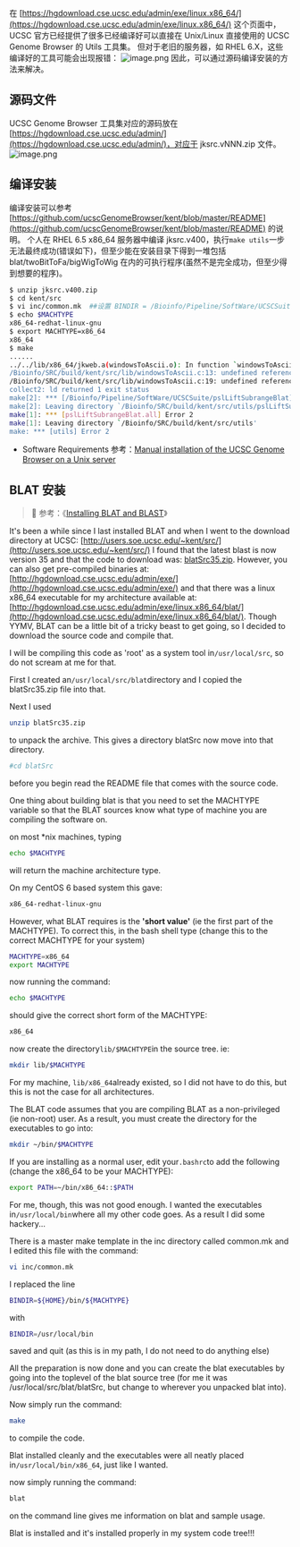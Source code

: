 在 [https://hgdownload.cse.ucsc.edu/admin/exe/linux.x86_64/](https://hgdownload.cse.ucsc.edu/admin/exe/linux.x86_64/) 这个页面中，UCSC 官方已经提供了很多已经编译好可以直接在 Unix/Linux 直接使用的 UCSC Genome Browser 的 Utils 工具集。
但对于老旧的服务器，如 RHEL 6.X，这些编译好的工具可能会出现报错：
![image.png](https://shub-1251708715.cos.ap-guangzhou.myqcloud.com/elog-cookbook-img/Fu-E8bF-CKs3bw5pUMqihPL8nOEI.png)
因此，可以通过源码编译安装的方法来解决。

## 源码文件

UCSC Genome Browser 工具集对应的源码放在 [https://hgdownload.cse.ucsc.edu/admin/](https://hgdownload.cse.ucsc.edu/admin/)，对应于 jksrc.vNNN.zip 文件。
![image.png](https://shub-1251708715.cos.ap-guangzhou.myqcloud.com/elog-cookbook-img/FoPLAPImyAFTqOXjsyHVUXtGvSuO.png)

## 编译安装

编译安装可以参考 [https://github.com/ucscGenomeBrowser/kent/blob/master/README](https://github.com/ucscGenomeBrowser/kent/blob/master/README) 的说明。
个人在 RHEL 6.5 x86_64 服务器中编译 jksrc.v400，执行`make utils`一步无法最终成功(错误如下)，但至少能在安装目录下得到一堆包括 blat/twoBitToFa/bigWigToWig 在内的可执行程序(虽然不是完全成功，但至少得到想要的程序)。

```bash
$ unzip jksrc.v400.zip
$ cd kent/src
$ vi inc/common.mk  ##设置 BINDIR = /Bioinfo/Pipeline/SoftWare/UCSCSuite
$ echo $MACHTYPE
x86_64-redhat-linux-gnu
$ export MACHTYPE=x86_64
x86_64
$ make
......
../../lib/x86_64/jkweb.a(windowsToAscii.o): In function `windowsToAscii':
/Bioinfo/SRC/build/kent/src/lib/windowsToAscii.c:13: undefined reference to `libiconv_open'
/Bioinfo/SRC/build/kent/src/lib/windowsToAscii.c:19: undefined reference to `libiconv'
collect2: ld returned 1 exit status
make[2]: *** [/Bioinfo/Pipeline/SoftWare/UCSCSuite/pslLiftSubrangeBlat] Error 1
make[2]: Leaving directory `/Bioinfo/SRC/build/kent/src/utils/pslLiftSubrangeBlat'
make[1]: *** [pslLiftSubrangeBlat.all] Error 2
make[1]: Leaving directory `/Bioinfo/SRC/build/kent/src/utils'
make: *** [utils] Error 2
```

- Software Requirements 参考：[Manual installation of the UCSC Genome Browser on a Unix server](https://genome.ucsc.edu/goldenpath/help/mirrorManual.html)

## BLAT 安装

> 📢 参考：《[Installing BLAT and BLAST](https://nix-bio.blogspot.com/2013/10/installing-blat-and-blast.html)》

It's been a while since I last installed BLAT and when I went to the download directory at UCSC: [http://users.soe.ucsc.edu/~kent/src/](http://users.soe.ucsc.edu/~kent/src/) I found that the latest blast is now version 35 and that the code to download was: [blatSrc35.zip](http://users.soe.ucsc.edu/~kent/src/blatSrc35.zip). However, you can also get pre-compiled binaries at: [http://hgdownload.cse.ucsc.edu/admin/exe/](http://hgdownload.cse.ucsc.edu/admin/exe/) and that there was a linux x86_64 executable for my architecture available at: [http://hgdownload.cse.ucsc.edu/admin/exe/linux.x86_64/blat/](http://hgdownload.cse.ucsc.edu/admin/exe/linux.x86_64/blat/). Though YYMV, BLAT can be a little bit of a tricky beast to get going, so I decided to download the source code and compile that.

I will be compiling this code as 'root' as a system tool in`/usr/local/src`, so do not scream at me for that.

First I created an`/usr/local/src/blat`directory and I copied the blatSrc35.zip file into that.

Next I used

```bash
unzip blatSrc35.zip
```

to unpack the archive. This gives a directory blatSrc now move into that directory.

```bash
#cd blatSrc
```

before you begin read the README file that comes with the source code.

One thing about building blat is that you need to set the MACHTYPE variable so that the BLAT sources know what type of machine you are compiling the software on.

on most \*nix machines, typing

```bash
echo $MACHTYPE
```

will return the machine architecture type.

On my CentOS 6 based system this gave:

```bash
x86_64-redhat-linux-gnu
```

However, what BLAT requires is the **'short value'** (ie the first part of the MACHTYPE). To correct this, in the bash shell type (change this to the correct MACHTYPE for your system)

```bash
MACHTYPE=x86_64
export MACHTYPE
```

now running the command:

```bash
echo $MACHTYPE
```

should give the correct short form of the MACHTYPE:

```bash
x86_64
```

now create the directory`lib/$MACHTYPE`in the source tree. ie:

```bash
mkdir lib/$MACHTYPE
```

For my machine, `lib/x86_64`already existed, so I did not have to do this, but this is not the case for all architectures.

The BLAT code assumes that you are compiling BLAT as a non-privileged (ie non-root) user. As a result, you must create the directory for the executables to go into:

```bash
mkdir ~/bin/$MACHTYPE
```

If you are installing as a normal user, edit your`.bashrc`to add the following (change the x86_64 to be your MACHTYPE):

```bash
export PATH=~/bin/x86_64::$PATH
```

For me, though, this was not good enough. I wanted the executables in`/usr/local/bin`where all my other code goes. As a result I did some hackery...

There is a master make template in the inc directory called common.mk and I edited this file with the command:

```bash
vi inc/common.mk
```

I replaced the line

```bash
BINDIR=${HOME}/bin/${MACHTYPE}
```

with

```bash
BINDIR=/usr/local/bin
```

saved and quit (as this is in my path, I do not need to do anything else)

All the preparation is now done and you can create the blat executables by going into the toplevel of the blat source tree (for me it was /usr/local/src/blat/blatSrc, but change to wherever you unpacked blat into).

Now simply run the command:

```bash
make
```

to compile the code.

Blat installed cleanly and the executables were all neatly placed in`/usr/local/bin/x86_64`, just like I wanted.

now simply running the command:

```bash
blat
```

on the command line gives me information on blat and sample usage.

Blat is installed and it's installed properly in my system code tree!!!
